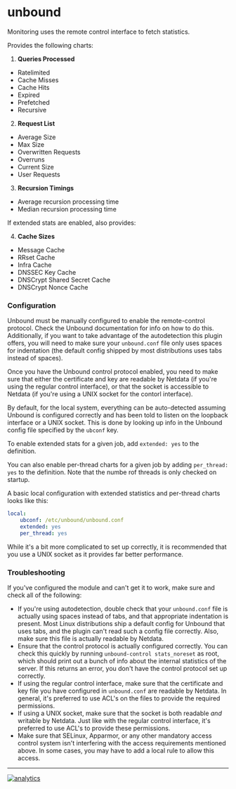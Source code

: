 # unbound

Monitoring uses the remote control interface to fetch statistics.

Provides the following charts:

1.  **Queries Processed**

-   Ratelimited
-   Cache Misses
-   Cache Hits
-   Expired
-   Prefetched
-   Recursive

2.  **Request List**

-   Average Size
-   Max Size
-   Overwritten Requests
-   Overruns
-   Current Size
-   User Requests

3.  **Recursion Timings**

-   Average recursion processing time
-   Median recursion processing time

If extended stats are enabled, also provides:

4.  **Cache Sizes**

-   Message Cache
-   RRset Cache
-   Infra Cache
-   DNSSEC Key Cache
-   DNSCrypt Shared Secret Cache
-   DNSCrypt Nonce Cache

### Configuration

Unbound must be manually configured to enable the remote-control protocol.
Check the Unbound documentation for info on how to do this.  Additionally,
if you want to take advantage of the autodetection this plugin offers,
you will need to make sure your `unbound.conf` file only uses spaces for
indentation (the default config shipped by most distributions uses tabs
instead of spaces).

Once you have the Unbound control protocol enabled, you need to make sure
that either the certificate and key are readable by Netdata (if you're
using the regular control interface), or that the socket is accessible
to Netdata (if you're using a UNIX socket for the contorl interface).

By default, for the local system, everything can be auto-detected
assuming Unbound is configured correctly and has been told to listen
on the loopback interface or a UNIX socket.  This is done by looking
up info in the Unbound config file specified by the `ubconf` key.

To enable extended stats for a given job, add `extended: yes` to the
definition.

You can also enable per-thread charts for a given job by adding
`per_thread: yes` to the definition.  Note that the numbe rof threads
is only checked on startup.

A basic local configuration with extended statistics and per-thread
charts looks like this:

```yaml
local:
    ubconf: /etc/unbound/unbound.conf
    extended: yes
    per_thread: yes
```

While it's a bit more complicated to set up correctly, it is recommended
that you use a UNIX socket as it provides far better performance.

### Troubleshooting

If you've configured the module and can't get it to work, make sure and
check all of the following:

-   If you're using autodetection, double check that your `unbound.conf`
    file is actually using spaces instead of tabs, and that appropriate
    indentation is present.  Most Linux distributions ship a default config
    for Unbound that uses tabs, and the plugin can't read such a config file
    correctly.  Also, make sure this file is actually readable by Netdata.
-   Ensure that the control protocol is actually configured correctly.
    You can check this quickly by running `unbound-control stats_noreset`
    as root, which should print out a bunch of info about the internal
    statistics of the server.  If this returns an error, you don't have
    the control protocol set up correctly.
-   If using the regular control interface, make sure that the certificate
    and key file you have configured in `unbound.conf` are readable by
    Netdata.  In general, it's preferred to use ACL's on the files to
    provide the required permissions.
-   If using a UNIX socket, make sure that the socket is both readable
    *and* writable by Netdata.  Just like with the regular control
    interface, it's preferred to use ACL's to provide these permissions.
-   Make sure that SELinux, Apparmor, or any other mandatory access control
    system isn't interfering with the access requirements mentioned above.
    In some cases, you may have to add a local rule to allow this access.

- - -

[![analytics](https://www.google-analytics.com/collect?v=1&aip=1&t=pageview&_s=1&ds=github&dr=https%3A%2F%2Fgithub.com%2Fnetdata%2Fnetdata&dl=https%3A%2F%2Fmy-netdata.io%2Fgithub%2Fcollectors%2Fpython.d.plugin%2Funbound%2FREADME&_u=MAC~&cid=5792dfd7-8dc4-476b-af31-da2fdb9f93d2&tid=UA-64295674-3)](<>)
